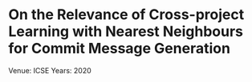 # On the Relevance of Cross-project Learning with Nearest Neighbours for Commit Message Generation

Venue: ICSE
Years: 2020